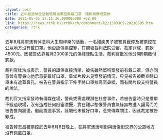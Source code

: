 ```yaml
---
layout: post
title: 去年經過悼念活動現場被票控無戴口罩　殘疾男罪成罰款
date: 2021-05-05 17:11:36.000000000 +08:00
link: https://news.rthk.hk/rthk/ch/component/k2/1589369-20210505.htm
categories: rthk
---
```


去年8月將軍澳有悼念科大生周梓樂的活動，一名殘疾男子被警員截停及被票控在公眾地方沒有戴口罩。他否認傳票控罪，在觀塘裁判法院受審，裁定罪成，罰款4500元。因被告依靠每月2000多元的傷殘津貼生活，裁判官批准他分開9期繳付罰款。

裁判官杜浩成表示，警員的證供直接清晰，被告雖然堅稱案發前有戴口罩，但亦同意曾有警員向他示意要戴好口罩，呈堂片段未見案發前情況，只見被告被截查時口罩未有遮蓋鼻孔，被告在警員指示下伸手將口罩拉高至鼻樑，而有關片段支持警員的說法。

裁判官又指案發時有傳媒在場，警員或需處理潛在社會事件，若被告當時只是推單車經過現場，沒有造成任何阻塞滋擾，實在難以想像警員會無緣無故遭人謾罵而將被告推向牆邊，繼而捏造事實，誣衊他未戴好口罩，惹來傳媒關注，因此裁定被告罪成。

被告韓志昌被票控於去年8月8日晚上，在將軍澳唐明街與唐俊街交界的公眾地方沒有佩戴口罩。

